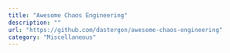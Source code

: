 ```yaml
---
title: "Awesome Chaos Engineering"
description: ""
url: "https://github.com/dastergon/awesome-chaos-engineering"
category: "Miscellaneous"
---
```

